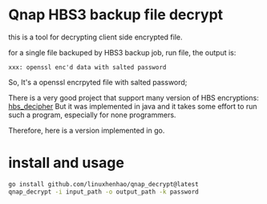 # Qnap HBS3 backup file decrypt

this is a tool for decrypting client side encrypted file.

for a single file backuped by HBS3 backup job, run file, the output is:
```text
xxx: openssl enc'd data with salted password
```
So, It's a openssl encrpyted file with salted password;

There is a very good project that support many version of HBS encryptions: [hbs_decipher](https://github.com/Mikiya83/hbs_decipher)
But it was implemented in java and it takes some effort to run such a program, especially for none programmers.

Therefore, here is a version implemented in go.

# install and usage

```bash
go install github.com/linuxhenhao/qnap_decrypt@latest
qnap_decrypt -i input_path -o output_path -k password
```